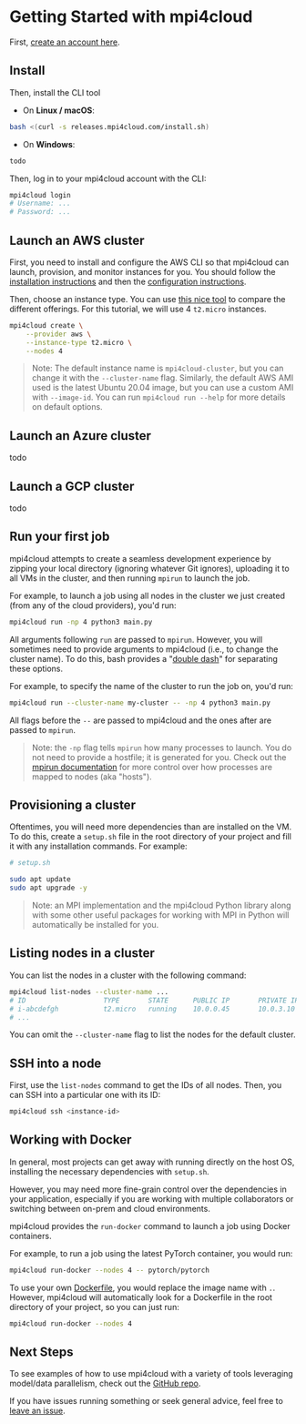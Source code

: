 # Getting Started with mpi4cloud

First, [create an account here](https://app.mpi4cloud.com/signup).

## Install

Then, install the CLI tool

- On **Linux / macOS**:
```bash
bash <(curl -s releases.mpi4cloud.com/install.sh)
```

- On **Windows**:

```bash
todo
```


Then, log in to your mpi4cloud account with the CLI:

```bash
mpi4cloud login
# Username: ...
# Password: ...
```


## Launch an AWS cluster

First, you need to install and configure the AWS CLI so that
mpi4cloud can launch, provision, and monitor instances for you.
You should follow the [installation instructions](https://docs.aws.amazon.com/cli/latest/userguide/install-cliv2.html)
and then the [configuration instructions](https://docs.aws.amazon.com/cli/latest/userguide/cli-chap-configure.html).

Then, choose an instance type.
You can use [this nice tool](https://instances.vantage.sh/) to
compare the different offerings.
For this tutorial, we will use 4 `t2.micro` instances.

```bash
mpi4cloud create \
    --provider aws \
    --instance-type t2.micro \
    --nodes 4
```

> Note: The default instance name is `mpi4cloud-cluster`,
> but you can change it with the `--cluster-name` flag.
> Similarly, the default AWS AMI used is the latest Ubuntu 20.04 image,
> but you can use a custom AMI with `--image-id`.
> You can run `mpi4cloud run --help` for more details on default options.

## Launch an Azure cluster

todo

## Launch a GCP cluster

todo


## Run your first job

mpi4cloud attempts to create a seamless development
experience by zipping your local directory (ignoring
whatever Git ignores),
uploading it to all VMs in the cluster,
and then running `mpirun` to launch the job.

For example, to launch a job using all nodes in the cluster
we just created (from any of the cloud providers), you'd run:

```bash
mpi4cloud run -np 4 python3 main.py
```

All arguments following `run` are passed to `mpirun`.
However, you will sometimes need to provide arguments to
mpi4cloud (i.e., to change the cluster name).
To do this, bash provides a "[double dash](https://unix.stackexchange.com/questions/11376/what-does-double-dash-mean)"
for separating these options.

For example, to specify the name of the cluster to run the job on, you'd run:

```bash
mpi4cloud run --cluster-name my-cluster -- -np 4 python3 main.py
```

All flags before the `--` are passed to mpi4cloud and the ones after
are passed to `mpirun`.

> Note: the `-np` flag tells `mpirun` how many processes to launch.
> You do not need to provide a hostfile; it is generated for you.
> Check out the [mpirun documentation](https://www.open-mpi.org/doc/v4.1/man1/mpirun.1.php)
> for more control over how processes are mapped to nodes (aka "hosts").


## Provisioning a cluster

Oftentimes, you will need more dependencies than are installed on
the VM.
To do this, create a `setup.sh` file in the root directory
of your project and fill it with any installation commands.
For example:

```bash
# setup.sh

sudo apt update
sudo apt upgrade -y
```

> Note: an MPI implementation and the mpi4cloud Python
> library along with some other useful packages
> for working with MPI in Python will automatically be installed for you.


## Listing nodes in a cluster

You can list the nodes in a cluster with the following command:

```bash
mpi4cloud list-nodes --cluster-name ...
# ID                   TYPE       STATE      PUBLIC IP       PRIVATE IP
# i-abcdefgh           t2.micro   running    10.0.0.45       10.0.3.10
# ...
```

You can omit the `--cluster-name` flag to list the nodes for the default cluster.


## SSH into a node

First, use the `list-nodes` command to get the IDs of all nodes.
Then, you can SSH into a particular one with its ID:

```bash
mpi4cloud ssh <instance-id>
```

## Working with Docker

In general, most projects can get away with running directly on the host OS,
installing the necessary dependencies with `setup.sh`.

However, you may need more fine-grain control over the dependencies
in your application, especially if you are working with multiple collaborators
or switching between on-prem and cloud environments.

mpi4cloud provides the `run-docker` command to launch a job using Docker
containers.

For example, to run a job using the latest PyTorch container,
you would run:

```bash
mpi4cloud run-docker --nodes 4 -- pytorch/pytorch
```

To use your own [Dockerfile](https://docs.docker.com/engine/reference/builder/),
you would replace the image name with `.`.
However, mpi4cloud will automatically look for a Dockerfile in the
root directory of your project, so you can just run:

```bash
mpi4cloud run-docker --nodes 4
```

## Next Steps

To see examples of how to use mpi4cloud
with a variety of tools leveraging model/data
parallelism, check out the [GitHub repo](https://github.com/mpi4cloud/mpi4cloud/tree/main/examples).

If you have issues running something or seek general advice,
feel free to [leave an issue](https://github.com/mpi4cloud/mpi4cloud/issues).
